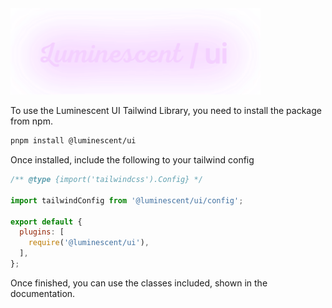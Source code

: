 <img src="./branding.png" width="400">

To use the Luminescent UI Tailwind Library, you need to install the package from npm.

```bash
pnpm install @luminescent/ui
```

Once installed, include the following to your tailwind config

```javascript
/** @type {import('tailwindcss').Config} */

import tailwindConfig from '@luminescent/ui/config';

export default {
  plugins: [
    require('@luminescent/ui'),
  ],
};
```

Once finished, you can use the classes included, shown in the documentation.